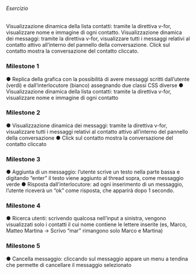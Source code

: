 ###### Esercizio
Visualizzazione dinamica della lista contatti: tramite la direttiva v-for, visualizzare nome e immagine di ogni contatto.
Visualizzazione dinamica dei messaggi: tramite la direttiva v-for, visualizzare tutti i messaggi relativi al contatto attivo all’interno del pannello della conversazione. Click sul contatto mostra la conversazione del contatto cliccato.

### Milestone 1
● Replica della grafica con la possibilità di avere messaggi scritti dall’utente (verdi) e
dall’interlocutore (bianco) assegnando due classi CSS diverse
● Visualizzazione dinamica della lista contatti: tramite la direttiva v-for, visualizzare
nome e immagine di ogni contatto


### Milestone 2
● Visualizzazione dinamica dei messaggi: tramite la direttiva v-for, visualizzare tutti i messaggi relativi al contatto attivo all’interno del pannello della conversazione
● Click sul contatto mostra la conversazione del contatto cliccato

### Milestone 3
● Aggiunta di un messaggio: l’utente scrive un testo nella parte bassa e digitando
“enter” il testo viene aggiunto al thread sopra, come messaggio verde
● Risposta dall’interlocutore: ad ogni inserimento di un messaggio, l’utente riceverà
un “ok” come risposta, che apparirà dopo 1 secondo.

### Milestone 4
● Ricerca utenti: scrivendo qualcosa nell’input a sinistra, vengono visualizzati solo i contatti il cui nome contiene le lettere inserite (es, Marco, Matteo Martina -> Scrivo
“mar” rimangono solo Marco e Martina)

### Milestone 5 
● Cancella messaggio: cliccando sul messaggio appare un menu a tendina che permette di cancellare il messaggio selezionato